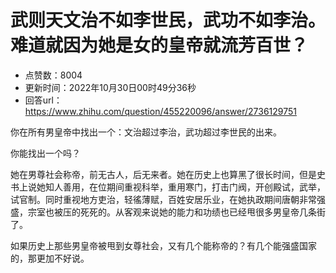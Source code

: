 # 武则天文治不如李世民，武功不如李治。难道就因为她是女的皇帝就流芳百世？
- 点赞数：8004
- 更新时间：2022年10月30日00时49分36秒
- 回答url：https://www.zhihu.com/question/455220096/answer/2736129751
<body>
 <p data-pid="vgUS7ORn">你在所有男皇帝中找出一个：文治超过李治，武功超过李世民的出来。</p>
 <p data-pid="f9hF0eok">你能找出一个吗？</p>
 <p data-pid="Cy4koyVk">她在男尊社会称帝，前无古人，后无来者。她在历史上也算黑了很长时间，但是史书上说她知人善用，在位期间重视科举，重用寒门，打击门阀，开创殿试，武举，试官制。同时重视地方吏治，轻徭薄赋，百姓安居乐业，在她执政期间唐朝非常强盛，宗室也被压的死死的。从客观来说她的能力和功绩也已经甩很多男皇帝几条街了。</p>
 <p data-pid="DWWniwoF">如果历史上那些男皇帝被甩到女尊社会，又有几个能称帝的？有几个能强盛国家的，那更加不好说。</p>
</body>